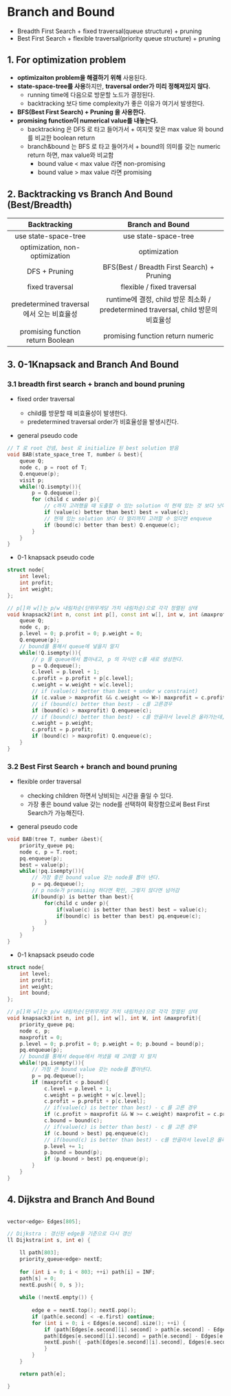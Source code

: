 # Branch and Bound

- Breadth First Search + fixed traversal(queue structure) + pruning
- Best First Search + flexible traversal(priority queue structure) + pruning

## 1. For optimization problem

- **optimizaiton problem을 해결하기 위해** 사용된다.
- **state-space-tree를 사용**하지만, **traversal order가 미리 정해져있지 않다.**
  - running time에 다음으로 방문할 노드가 결정된다.
  - backtracking 보다 time complexity가 좋은 이유가 여기서 발생한다.
- **BFS(Best First Search) + Pruning 을 사용한다.**
- **promising function이 numerical value를 내놓는다.**
  - backtracking 은 DFS 로 타고 들어가서 + 여지껏 찾은 max value 와 bound를 비교한 boolean return
  - branch&bound 는 BFS 로 타고 들어가서 + bound의 의미를 갖는 numeric return 하면, max value와 비교함
    - bound value < max value 라면 non-promising
    - bound value > max value 라면 promising

## 2. Backtracking vs Branch And Bound (Best/Breadth)

 |Backtracking|Branch and Bound|
 |:---:|:---:|
 |use state-space-tree|use state-space-tree|
 |optimization, non-optimization|optimization|
 |DFS + Pruning|BFS(Best / Breadth First Search) + Pruning|
 |fixed traversal|flexible / fixed traversal|
 |predetermined traversal에서 오는 비효율성| runtime에 결정, child 방문 최소화 / predetermined traversal, child 방문의 비효율성|
 |promising function return Boolean|promising function return numeric|

## 3. 0-1Knapsack and Branch And Bound

### 3.1 breadth first search + branch and bound pruning

- fixed order traversal
  - child를 방문할 때 비효율성이 발생한다.
  - predetermined traversal order가 비효율성을 발생시킨다.

- general pseudo code

```cpp
// T 로 root 건넴, best 로 initialize 된 best solution 받음
void BAB(state_space_tree T, number & best){
    queue Q;
    node c, p = root of T;
    Q.enqueue(p);
    visit p;
    while(!Q.isempty()){
        p = Q.dequeue();
        for (child c under p){
            // c까지 고려했을 때 도출할 수 있는 solution 이 현재 있는 것 보다 낫다
            if (value(c) better than best) best = value(c);
            // 현재 있는 solution 보다 더 멀리까지 고려할 수 있다면 enqueue
            if (bound(c) better than best) Q.enqueue(c);
        }
    }
}
```

- 0-1 knapsack pseudo code

```cpp
struct node{
    int level;
    int profit;
    int weight;
};

// p[]와 w[]는 p/w 내림차순(단위무게당 가치 내림차순)으로 각각 정렬된 상태
void knapsack2(int n, const int p[], const int w[], int w, int &maxprofit){
    queue Q;
    node c, p;
    p.level = 0; p.profit = 0; p.weight = 0;
    Q.enqueue(p);
    // bound를 통해서 queue에 넣을지 말지
    while(!Q.isempty()){
        // p 를 queue에서 뽑아내고, p 의 자식인 c를 새로 생성한다.
        p = Q.dequeue();
        c.level = p.level + 1; 
        c.profit = p.profit + p[c.level]; 
        c.weight = w.weight + w[c.level];
        // if (value(c) better than best + under w constraint)
        if (c.value > maxprofit && c.weight <= W>) maxprofit = c.profit;
        // if (bound(c) better than best) - c를 고른경우
        if (bound(c) > maxprofit) Q.enqueue(c);
        // if (bound(c) better than best) - c를 안골라서 level은 올라가는데, weight, profit이 안변한 경우
        c.weight = p.weight;
        c.profit = p.profit;
        if (bound(c) > maxprofit) Q.enqueue(c);
    }
}

```

### 3.2 Best First Search + branch and bound pruning

- flexible order traversal
  - checking children 하면서 낭비되는 시간을 줄일 수 있다.
  - 가장 좋은 bound value 갖는 node를 선택하여 확장함으로써 Best First Search가 가능해진다.

- general pseudo code

```cpp
void BAB(tree T, number &best){
    priority_queue pq;
    node c, p = T.root;
    pq.enqueue(p);
    best = value(p);
    while(!pq.isempty()){
        // 가장 좋은 bound value 갖는 node를 뽑아 낸다.
        p = pq.dequeue();
        // p node가 promising 하다면 확인, 그렇지 않다면 넘어감
        if(bound(p) is better than best){
            for(child c under p){
                if(value(c) is better than best) best = value(c);
                if(bound(c) is better than best) pq.enqueue(c);
            }
        }
    }
}
```

- 0-1 knapsack pseudo code

```cpp
struct node{
    int level;
    int profit;
    int weight;
    int bound;
};

// p[]와 w[]는 p/w 내림차순(단위무게당 가치 내림차순)으로 각각 정렬된 상태
void knapsack3(int n, int p[], int w[], int W, int &maxprofit){
    priority_queue pq;
    node c, p;
    maxprofit = 0;
    p.level = 0; p.profit = 0; p.weight = 0; p.bound = bound(p);
    pq.enqueue(p);
    // bound를 통해서 deque에서 꺼냈을 때 고려할 지 말지
    while(!pq.isempty()){
        // 가장 큰 bound value 갖는 node를 뽑아낸다.
        p = pq.dequeue();
        if (maxprofit < p.bound){
            c.level = p.level + 1;
            c.weight = p.weight + w[c.level];
            c.profit = p.profit + p[c.level];
            // if(value(c) is better than best) - c 를 고른 경우
            if (c.profit > maxprofit && W >= c.weight) maxprofit = c.profit;
            c.bound = bound(c);
            // if(value(c) is better than best) - c 를 고른 경우
            if (c.bound > best) pq.enqueue(c);
            // if(bound(c) is better than best) - c를 안골라서 level은 올라가는데, weight, profit 그대로
            p.level += 1;
            p.bound = bound(p);
            if (p.bound > best) pq.enqueue(p);
        }
    }
}
```

## 4. Dijkstra and Branch And Bound

```cpp

vector<edge> Edges[805];

// Dijkstra : 갱신된 edge들 기준으로 다시 갱신
ll Dijkstra(int s, int e) {

    ll path[803];
    priority_queue<edge> nextE;
    
    for (int i = 0; i < 803; ++i) path[i] = INF;
    path[s] = 0;
    nextE.push({ 0, s });
    
    while (!nextE.empty()) {
        
        edge e = nextE.top(); nextE.pop();
        if (path[e.second] < -e.first) continue;
        for (int i = 0; i < Edges[e.second].size(); ++i) {
            if (path[Edges[e.second][i].second] > path[e.second] - Edges[e.second][i].first) {
            path[Edges[e.second][i].second] = path[e.second] - Edges[e.second][i].first;
            nextE.push({ -path[Edges[e.second][i].second], Edges[e.second][i].second });
            }
        }
    }

    return path[e];

}
```
